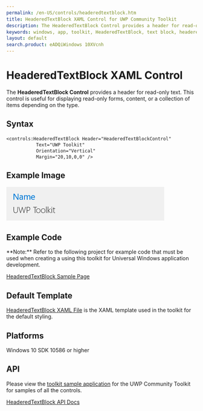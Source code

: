 ```yaml
---
permalink: /en-US/controls/headeredtextblock.htm
title: HeaderedTextBlock XAML Control for UWP Community Toolkit
description: The HeaderedTextBlock Control provides a header for read-only text, displays forms, content and various item collections
keywords: windows, app, toolkit, HeaderedTextBlock, text block, headered, XAML, XAML Control, HeaderedText, UWP
layout: default
search.product: eADQiWindows 10XVcnh
---
```


# HeaderedTextBlock XAML Control
The **HeaderedTextBlock Control** provides a header for read-only text. This control is useful for displaying read-only forms, content, or a collection of items depending on the type. 

## Syntax
```xaml
<controls:HeaderedTextBlock Header="HeaderedTextBlockControl" 
           Text="UWP Toolkit" 
           Orientation="Vertical"
		   Margin="20,10,0,0" />  
```

## Example Image
![HeaderedTextBlock animation](/resources/images/Controls-HeaderedTextBlock.png "HeaderedTextBlock")

## Example Code
<p> **Note:** Refer to the following project for example code that must be used when creating a using this toolkit for Universal Windows application development.<p>

[HeaderedTextBlock Sample Page](https://github.com/Microsoft/UWPCommunityToolkit/tree/master/Microsoft.Toolkit.Uwp.SampleApp/SamplePages/HeaderedTextBlock)

## Default Template 
[HeaderedTextBlock XAML File](https://github.com/Microsoft/UWPCommunityToolkit/blob/master/Microsoft.Toolkit.Uwp.UI.Controls/HeaderedTextBlock/HeaderedTextBlock.xaml) is the XAML template used in the toolkit for the default styling.

## Platforms 

Windows 10 SDK 10586 or higher

## API
Please view the [toolkit sample application](https://github.com/Microsoft/UWPCommunityToolkit/tree/master/Microsoft.Toolkit.Uwp.SampleApp) for the UWP Community Toolkit for samples of all the controls.

[HeaderedTextBlock API Docs](../api/Microsoft_Toolkit_Uwp_UI_Controls_HeaderedTextBlock.htm)
